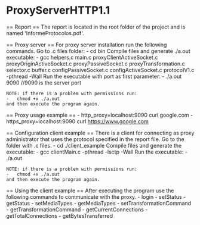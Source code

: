 # ProxyServerHTTP1.1

== Report ==
The report is located in the root folder of the project and is named 'InformeProtocolos.pdf'.

== Proxy server ==
For proxy server installation run the following commands.
    Go to .c files folder:
    -   cd bin
    Compile files and generate ./a.out executable:
    -   gcc helpers.c main.c proxyClientActiveSocket.c proxyOriginActiveSocket.c proxyPassiveSocket.c proxyTransformation.c selector.c buffer.c configPassiveSocket.c configActiveSocket.c protocolV1.c -pthread -Wall
    Run the executable with port as first parameter:
    -   ./a.out 9090 //9090 is the server port

    NOTE: if there is a problem with permissions run:
    -   chmod +x ./a.out
    and then execute the program again.

== Proxy usage example ==
    -   http_proxy=localhost:9090 curl google.com
    -   https_proxy=localhost:9090 curl https://www.google.com

== Configuration client example ==
There is a client for connecting as proxy administrator that uses the protocol specified in the report file.
    Go to the folder with .c files.
    -   cd ./client_example
    Compile files and generate the executable:
    -   gcc clientMain.c -pthread -lsctp -Wall
    Run the executable:
    -   ./a.out

    NOTE: if there is a problem with permissions run:
    -   chmod +x ./a.out
    and then execute the program again.

== Using the client example ==
After executing the program use the following commands to communicate with the proxy.
    -   login <username> <password>
    -   setStatus <new status>
    -   getStatus
    -   setMediaTypes <media types separated with a comma and without space>
    -   getMediaTypes
    -   setTransformationCommand <command to execute for transformations>
    -   getTransformationCommand
    -   getCurrentConnections
    -   getTotalConnections
    -   getBytesTransferred
